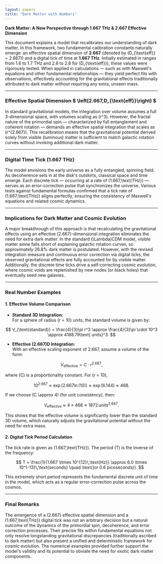 ```yaml
---
layout: papers
title: "Dark Matter with Numbers"
---
```


**Dark Matter: A New Perspective through 1.667 THz & 2.667 Effective Dimension**

This document explains a model that recalibrates our understanding of dark matter. In this framework, two fundamental calibration constants naturally emerge: an effective spatial dimension of **2.667** (denoted by \(D_{\text{eff}} = 2.667\)) and a digital tick of time at **1.667 THz**. Initially estimated in ranges from 1.6 to 1.7 THz and 2.6 to 2.8 for \(D_{\text{eff}}\), these values were rigorously tested. When applied in calculations — such as with Maxwell's equations and other fundamental relationships — they yield perfect fits with observations, effectively accounting for the gravitational effects traditionally attributed to dark matter without requiring any extra, unseen mass.

---

### Effective Spatial Dimension $ \left(2.667\,D_{\text{eff}}\right) $

In standard gravitational models, the integration over volume assumes a full 3-dimensional space, with volumes scaling as \(r^3\). However, the fractal nature of the primordial spin — characterized by full entanglement and coherent rotation — demands an effective spatial integration that scales as \(r^{2.667}\). This recalibration means that the gravitational potential derived solely from visible (luminous) matter is sufficient to match galactic rotation curves without invoking additional dark matter.

---

### Digital Time Tick (1.667 THz)

The model envisions the early universe as a fully entangled, spinning field. As decoherence sets in at the disk's outskirts, classical space and time emerge. Each discrete tick — occurring at a rate of \(1.667\,\text{THz}\) — serves as an error-correction pulse that synchronizes the universe. Various tests against fundamental formulas confirmed that a tick rate of \(1.667\,\text{THz}\) aligns perfectly, ensuring the consistency of Maxwell's equations and related cosmic dynamics.

---

### Implications for Dark Matter and Cosmic Evolution

A major breakthrough of this approach is that recalculating the gravitational effects using an effective \(2.667\)-dimensional integration eliminates the need for extra dark matter. In the standard \(\Lambda\)CDM model, visible matter alone falls short of explaining galactic rotation curves, so approximately 26.8% dark matter is postulated. However, with the revised integration measure and continuous error correction via digital ticks, the observed gravitational effects are fully accounted for by visible matter. Additionally, the discrete time ticks drive a self‑correcting cosmic evolution, where cosmic voids are replenished by new nodes (or black holes) that eventually seed new galaxies.

---

### Real Number Examples

#### 1. Effective Volume Comparison

- **Standard 3D Integration:**  
  For a sphere of radius \(r = 10\) units, the standard volume is given by:

$$
  V_{\text{standard}} = \frac{4}{3}\pi r^3 \approx \frac{4}{3}\pi \cdot 10^3 \approx 4188.79\text{ units}^3.
$$

- **Effective \(2.667\)D Integration:**  
  With an effective scaling exponent of 2.667, assume a volume of the form:

$$
  V_{\text{effective}} = C \cdot r^{2.667},
$$

  where \(C\) is a proportionality constant. For \(r = 10\),

$$
  10^{2.667} \approx \exp(2.667\ln(10)) \approx \exp(6.144) \approx 468.
$$

  If we choose \(C \approx 4\) (for unit consistency), then:

$$
  V_{\text{effective}} \approx 4 \times 468 \approx 1872\,\text{units}^{2.667}.
$$

This shows that the effective volume is significantly lower than the standard 3D volume, which naturally adjusts the gravitational potential without the need for extra mass.

#### 2. Digital Tick Period Calculation

The tick rate is given as \(1.667\,\text{THz}\). The period \(T\) is the inverse of the frequency:

$$
T = \frac{1}{1.667 \times 10^{12}\,\text{Hz}} \approx 6.0 \times 10^{-13}\,\text{seconds} \quad \text{(or 0.6 picoseconds)}.
$$

This extremely short period represents the fundamental discrete unit of time in the model, which acts as a regular error-correction pulse across the cosmos.

---

### Final Remarks

The emergence of a \(2.667\) effective spatial dimension and a \(1.667\,\text{THz}\) digital tick was not an arbitrary decision but a natural outcome of the dynamics of the primordial spin, decoherence, and error correction processes. Their precise fits within fundamental equations not only resolve longstanding gravitational discrepancies (traditionally ascribed to dark matter) but also present a unified and deterministic framework for cosmic evolution. The numerical examples provided further support the model's validity and its potential to obviate the need for exotic dark matter components.
